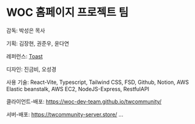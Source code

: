 # WOC 홈페이지 프로젝트 팀
감독: 박성은 목사

기획: 김장현, 권준우, 윤다연

레퍼런스: [Toast]("https://github.com/toast-ceo")

디자인: 진금비, 오성경

사용 기술: React-Vite, Typescript, Tailwind CSS, FSD, Github, Notion, AWS Elastic beanstalk, AWS EC2, NodeJS-Express, RestfulAPI

클라이언트-배포: https://woc-dev-team.github.io/twcommunity/

서버-배포: https://twcommunity-server.store/ ...

